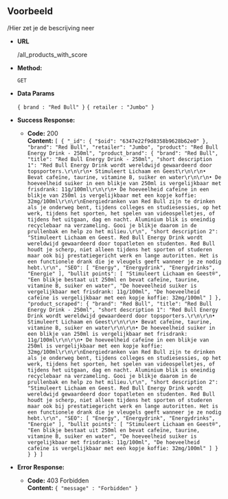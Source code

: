 **Voorbeeld**
----

/Hier zet je de bescrijving neer
  
* **URL**

  /all_products_with_score

* **Method:**
 
  `GET`

* **Data Params**

  `{ brand : "Red Bull" }`
  `{ retailer : "Jumbo" }`

* **Success Response:**

  * **Code:** 200 <br />
    **Content:** `
    [
      {
        "_id": {
          "$oid": "6347e22f9d8358b9628b62e0"
        },
        "brand": "Red Bull",
        "retailer": "Jumbo",
        "product": "Red Bull Energy Drink - 250ml",
        "product_brand": {
            "brand": "Red Bull",
            "title": "Red Bull Energy Drink - 250ml",
            "short description 1": "Red Bull Energy Drink wordt wereldwijd gewaardeerd door topsporters.\r\n\r\n• Stimuleert Lichaam en Geest\r\n\r\n• Bevat cafeïne, taurine, vitamine B, suiker en water\r\n\r\n• De hoeveelheid suiker in een blikje van 250ml is vergelijkbaar met frisdrank: 11g/100ml\r\n\r\n• De hoeveelheid cafeïne in een blikje van 250ml is vergelijkbaar met een kopje koffie: 32mg/100ml\r\n\r\nEnergiedranken van Red Bull zijn te drinken als je onderweg bent, tijdens colleges en studiesessies, op het werk, tijdens het sporten, het spelen van videospelletjes, of tijdens het uitgaan, dag en nacht. Aluminium blik is oneindig recyclebaar na verzameling. Gooi je blikje daarom in de prullenbak en help zo het milieu.\r\n",
            "short description 2": "Stimuleert Lichaam en Geest. Red Bull Energy Drink wordt wereldwijd gewaardeerd door topatleten en studenten. Red Bull houdt je scherp, niet alleen tijdens het sporten of studeren maar ook bij prestatiegericht werk en lange autoritten. Het is een functionele drank die je vleugels geeft wanneer je ze nodig hebt.\r\n",
            "SEO": [
                "Energy",
                "Energydrink",
                "Energydrinks",
                "Energie"
            ],
            "bullit points": [
                "Stimuleert Lichaam en Geest®",
                "Een blikje bestaat uit 250ml en bevat cafeïne, taurine, vitamine B, suiker en water",
                "De hoeveelheid suiker is vergelijkbaar met frisdrank: 11g/100ml",
                "De hoeveelheid cafeïne is vergelijkbaar met een kopje koffie: 32mg/100ml"
            ]
        },
        "product_scraped": {
            "brand": "Red Bull",
            "title": "Red Bull Energy Drink - 250ml",
            "short description 1": "Red Bull Energy Drink wordt wereldwijd gewaardeerd door topsporters.\r\n\r\n• Stimuleert Lichaam en Geest\r\n\r\n• Bevat cafeïne, taurine, vitamine B, suiker en water\r\n\r\n• De hoeveelheid suiker in een blikje van 250ml is vergelijkbaar met frisdrank: 11g/100ml\r\n\r\n• De hoeveelheid cafeïne in een blikje van 250ml is vergelijkbaar met een kopje koffie: 32mg/100ml\r\n\r\nEnergiedranken van Red Bull zijn te drinken als je onderweg bent, tijdens colleges en studiesessies, op het werk, tijdens het sporten, het spelen van videospelletjes, of tijdens het uitgaan, dag en nacht. Aluminium blik is oneindig recyclebaar na verzameling. Gooi je blikje daarom in de prullenbak en help zo het milieu.\r\n",
            "short description 2": "Stimuleert Lichaam en Geest. Red Bull Energy Drink wordt wereldwijd gewaardeerd door topatleten en studenten. Red Bull houdt je scherp, niet alleen tijdens het sporten of studeren maar ook bij prestatiegericht werk en lange autoritten. Het is een functionele drank die je vleugels geeft wanneer je ze nodig hebt.\r\n",
            "SEO": [
                "Energy",
                "Energydrink",
                "Energydrinks",
                "Energie"
            ],
            "bullit points": [
                "Stimuleert Lichaam en Geest®",
                "Een blikje bestaat uit 250ml en bevat cafeïne, taurine, vitamine B, suiker en water",
                "De hoeveelheid suiker is vergelijkbaar met frisdrank: 11g/100ml",
                "De hoeveelheid cafeïne is vergelijkbaar met een kopje koffie: 32mg/100ml"
            ]
          }
        }
      }
    ]
    `
 
* **Error Response:**

  * **Code:** 403 Forbidden <br />
    **Content:** `{ "message" : "Forbidden" }`
    
